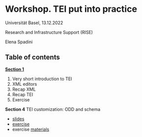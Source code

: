 # Workshop. TEI put into practice

Universität Basel, 13.12.2022

Research and Infrastructure Support (RISE)

Elena Spadini


## Table of contents

[**Section 1**](section1.md)
1. Very short introduction to TEI
2. XML editors
3. Recap XML
4. Recap TEI
5. Exercise



**Section 4**
TEI customization: ODD and schema
- [slides](https://elespdn.github.io/talks/20190425_TEIcustomization/slides/TEIcustomizationSlides-rpubs.html#/)
- [exercise](https://github.com/elespdn/elespdn.github.io/tree/master/talks/20190425_TEIcustomization/exercises)
- exercise [materials](https://github.com/elespdn/elespdn.github.io/tree/master/talks/20190425_TEIcustomization/materials) 


